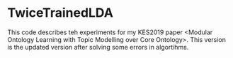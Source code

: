# TwiceTrainedLDA
This code describes teh experiments for my KES2019 paper &lt;Modular Ontology Learning with Topic Modelling over Core Ontology>. This version is the updated version after solving some errors in algortihms. 
